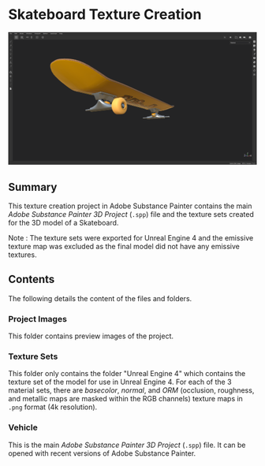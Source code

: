 # Skateboard Texture Creation

![preview image](https://github.com/yug2005/Skateboard-Texture-Creation/blob/master/Project%20Images/Skateboard%20Preview%20Image%2002.png)

## Summary 

This texture creation project in Adobe Substance Painter contains the main *Adobe Substance Painter 3D Project* (`.spp`) file and the texture sets created for the 3D model of a Skateboard. 

Note : The texture sets were exported for Unreal Engine 4 and the emissive texture map was excluded as the final model did not have any emissive textures. 

## Contents

The following details the content of the files and folders. 

### Project Images

This folder contains preview images of the project. 

### Texture Sets

This folder only contains the folder "Unreal Engine 4" which contains the texture set of the model for use in Unreal Engine 4. For each of the 3 material sets, there are *basecolor*, *normal*, and *ORM* (occlusion, roughness, and metallic maps are masked within the RGB channels) texture maps in `.png` format (4k resolution). 

### Vehicle

This is the main *Adobe Substance Painter 3D Project* (`.spp`) file. It can be opened with recent versions of Adobe Substance Painter. 

